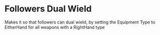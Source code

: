 # Followers Dual Wield
Makes it so that followers can dual wield, by setting the Equipment Type to EitherHand for all weapons with a RightHand type
